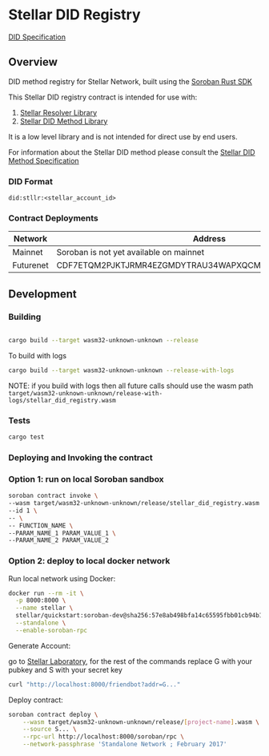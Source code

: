 # Stellar DID Registry

[DID Specification](https://w3c.github.io/did-core/)

## Overview

DID method registry for Stellar Network, built using the [Soroban Rust SDK](https://github.com/stellar/rs-soroban-sdk)

This Stellar DID registry contract is intended for use with:

1. [Stellar Resolver Library](https://github.com/Mavennet/did-stellar-resolver)
2. [Stellar DID Method Library](https://github.com/Mavennet/stellar-did)

It is a low level library and is not intended for direct use by end users.

For information about the Stellar DID method please consult the [Stellar DID Method Specification](https://github.com/Mavennet/did-stellar-resolver/blob/main/docs/did-method-spec.md)

### DID Format

`did:stllr:<stellar_account_id>`

### Contract Deployments

| Network   | Address                                                  |
| --------- | -------------------------------------------------------- |
| Mainnet   | Soroban is not yet available on mainnet                  |
| Futurenet | CDF7ETQM2PJKTJRMR4EZGMDYTRAU34WAPXQCM44ZMRELP6XYLB4NQTDP |

## Development

### Building

```bash

cargo build --target wasm32-unknown-unknown --release

```

To build with logs

```bash
cargo build --target wasm32-unknown-unknown --release-with-logs
```

NOTE: if you build with logs then all future calls should use the wasm path `target/wasm32-unknown-unknown/release-with-logs/stellar_did_registry.wasm`

### Tests

```bash
cargo test
```

### Deploying and Invoking the contract

### Option 1: run on local Soroban sandbox

```bash
soroban contract invoke \                                                                                                                                                                                                                        Py base 01:55:41 PM
--wasm target/wasm32-unknown-unknown/release/stellar_did_registry.wasm \
--id 1 \
-- \
-- FUNCTION_NAME \
--PARAM_NAME_1 PARAM_VALUE_1 \
--PARAM_NAME_2 PARAM_VALUE_2
```

### Option 2: deploy to local docker network

Run local network using Docker:

```bash
docker run --rm -it \
  -p 8000:8000 \
  --name stellar \
  stellar/quickstart:soroban-dev@sha256:57e8ab498bfa14c65595fbb01cb94b1cdee9637ef2e6634e59d54f6958c05bdb \
  --standalone \
  --enable-soroban-rpc
```

Generate Account:

go to [Stellar Laboratory](https://laboratory.stellar.org/#account-creator?network=test), for the rest of the commands replace G with your pubkey and S with your secret key

```bash
curl "http://localhost:8000/friendbot?addr=G..."
```

Deploy contract:

```bash
soroban contract deploy \
    --wasm target/wasm32-unknown-unknown/release/[project-name].wasm \
    --source S... \
    --rpc-url http://localhost:8000/soroban/rpc \
    --network-passphrase 'Standalone Network ; February 2017'
```
